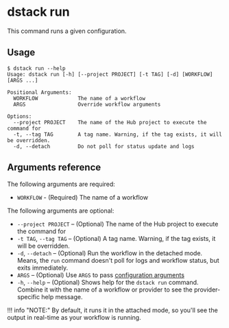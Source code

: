 # dstack run

This command runs a given configuration.

## Usage

<div class="termy">

```shell
$ dstack run --help
Usage: dstack run [-h] [--project PROJECT] [-t TAG] [-d] [WORKFLOW] [ARGS ...]

Positional Arguments:
  WORKFLOW             The name of a workflow
  ARGS                 Override workflow arguments

Options:
  --project PROJECT    The name of the Hub project to execute the command for
  -t, --tag TAG        A tag name. Warning, if the tag exists, it will be overridden.
  -d, --detach         Do not poll for status update and logs
```

</div>

## Arguments reference

The following arguments are required:

- `WORKFLOW` - (Required) The name of a workflow

The following arguments are optional:

- `--project PROJECT` – (Optional) The name of the Hub project to execute the command for
- `-t TAG`, `--tag TAG` – (Optional) A tag name. Warning, if the tag exists, it will be overridden.
- `-d`, `--detach` – (Optional) Run the workflow in the detached mode. Means, the `run` command doesn't
  poll for logs and workflow status, but exits immediately.
- `ARGS` – (Optional) Use `ARGS` to pass [configuration arguments](../../usage/args.md)
- `-h`, `--help` – (Optional) Shows help for the `dstack run` command. Combine it with the name of a workflow
  or provider to see the provider-specific help message.

!!! info "NOTE:"
    By default, it runs it in the attached mode, so you'll see the output in real-time as your
    workflow is running.